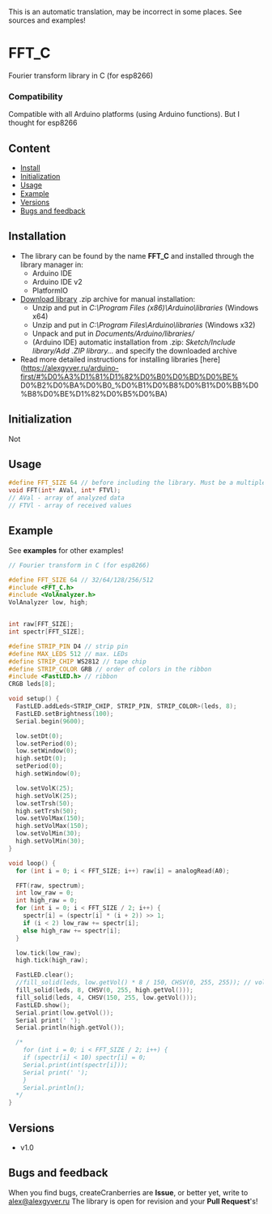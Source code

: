 This is an automatic translation, may be incorrect in some places. See sources and examples!

# FFT_C
Fourier transform library in C (for esp8266)

### Compatibility
Compatible with all Arduino platforms (using Arduino functions). But I thought for esp8266

## Content
- [Install](#install)
- [Initialization](#init)
- [Usage](#usage)
- [Example](#example)
- [Versions](#versions)
- [Bugs and feedback](#feedback)

<a id="install"></a>
## Installation
- The library can be found by the name **FFT_C** and installed through the library manager in:
    - Arduino IDE
    - Arduino IDE v2
    - PlatformIO
- [Download library](https://github.com/GyverLibs/FFT_C/archive/refs/heads/main.zip) .zip archive for manual installation:
    - Unzip and put in *C:\Program Files (x86)\Arduino\libraries* (Windows x64)
    - Unzip and put in *C:\Program Files\Arduino\libraries* (Windows x32)
    - Unpack and put in *Documents/Arduino/libraries/*
    - (Arduino IDE) automatic installation from .zip: *Sketch/Include library/Add .ZIP library…* and specify the downloaded archive
- Read more detailed instructions for installing libraries [here] (https://alexgyver.ru/arduino-first/#%D0%A3%D1%81%D1%82%D0%B0%D0%BD%D0%BE% D0%B2%D0%BA%D0%B0_%D0%B1%D0%B8%D0%B1%D0%BB%D0%B8%D0%BE%D1%82%D0%B5%D0%BA)

<a id="init"></a>
## Initialization
Not

<a id="usage"></a>
## Usage
```cpp
#define FFT_SIZE 64 // before including the library. Must be a multiple of a power of 2
void FFT(int* AVal, int* FTVl);
// AVal - array of analyzed data
// FTVl - array of received values
```

<a id="example"></a>
## Example
See **examples** for other examples!
```cpp
// Fourier transform in C (for esp8266)

#define FFT_SIZE 64 // 32/64/128/256/512
#include <FFT_C.h>
#include <VolAnalyzer.h>
VolAnalyzer low, high;


int raw[FFT_SIZE];
int spectr[FFT_SIZE];

#define STRIP_PIN D4 // strip pin
#define MAX_LEDS 512 // max. LEDs
#define STRIP_CHIP WS2812 // tape chip
#define STRIP_COLOR GRB // order of colors in the ribbon
#include <FastLED.h> // ribbon
CRGB leds[8];

void setup() {
  FastLED.addLeds<STRIP_CHIP, STRIP_PIN, STRIP_COLOR>(leds, 8);
  FastLED.setBrightness(100);
  Serial.begin(9600);

  low.setDt(0);
  low.setPeriod(0);
  low.setWindow(0);
  high.setDt(0);
  setPeriod(0);
  high.setWindow(0);

  low.setVolK(25);
  high.setVolK(25);
  low.setTrsh(50);
  high.setTrsh(50);
  low.setVolMax(150);
  high.setVolMax(150);
  low.setVolMin(30);
  high.setVolMin(30);
}

void loop() {
  for (int i = 0; i < FFT_SIZE; i++) raw[i] = analogRead(A0);

  FFT(raw, spectrum);
  int low_raw = 0;
  int high_raw = 0;
  for (int i = 0; i < FFT_SIZE / 2; i++) {
    spectr[i] = (spectr[i] * (i + 2)) >> 1;
    if (i < 2) low_raw += spectr[i];
    else high_raw += spectr[i];
  }

  low.tick(low_raw);
  high.tick(high_raw);

  FastLED.clear();
  //fill_solid(leds, low.getVol() * 8 / 150, CHSV(0, 255, 255)); // volume bar
  fill_solid(leds, 8, CHSV(0, 255, high.getVol()));
  fill_solid(leds, 4, CHSV(150, 255, low.getVol()));
  FastLED.show();
  Serial.print(low.getVol());
  Serial print(' ');
  Serial.println(high.getVol());

  /*
    for (int i = 0; i < FFT_SIZE / 2; i++) {
    if (spectr[i] < 10) spectr[i] = 0;
    Serial.print(int(spectr[i]));
    Serial print(' ');
    }
    Serial.println();
  */
}

```

<a id="versions"></a>
## Versions
- v1.0

<a id="feedback"></a>
## Bugs and feedback
When you find bugs, createCranberries are **Issue**, or better yet, write to [alex@alexgyver.ru](mailto:alex@alexgyver.ru)
The library is open for revision and your **Pull Request**'s!